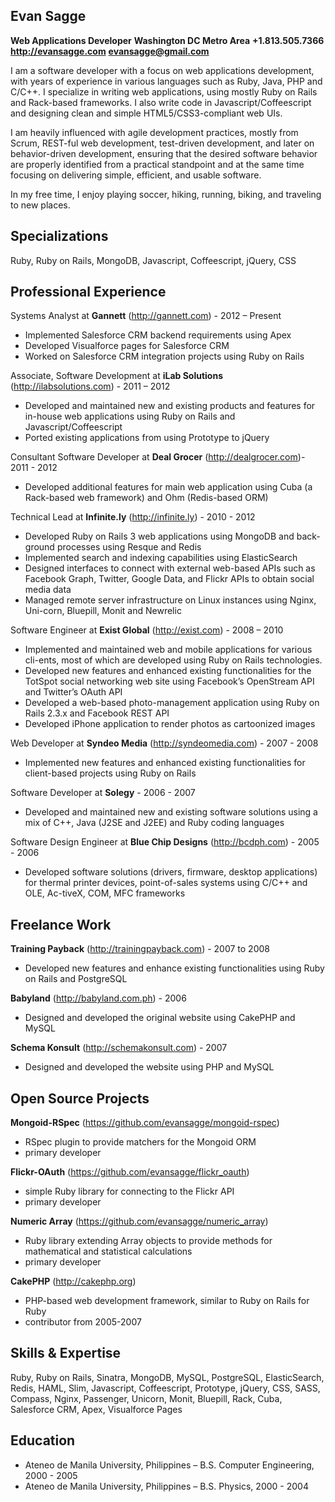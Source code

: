 Evan Sagge
--
**Web Applications Developer**
**Washington DC Metro Area**
**+1.813.505.7366**
**http://evansagge.com**
**evansagge@gmail.com**

I am a software developer with a focus on web applications development, with years of experience in various languages such as Ruby, Java, PHP and C/C++. I specialize in writing web applications, using mostly Ruby on Rails and Rack-based frameworks. I also write code in Javascript/Coffeescript and designing clean and simple HTML5/CSS3-compliant web UIs.

I am heavily influenced with agile development practices, mostly from Scrum, REST-ful web development, test-driven development, and later on behavior-driven development, ensuring that the desired software behavior are properly identified from a practical standpoint and at the same time focusing on delivering simple, efficient, and usable software.

In my free time, I enjoy playing soccer, hiking, running, biking, and traveling to new places.


Specializations
--
Ruby, Ruby on Rails, MongoDB, Javascript, Coffeescript, jQuery, CSS


Professional Experience
--

Systems Analyst at **Gannett** (http://gannett.com) - 2012 – Present

  - Implemented Salesforce CRM backend requirements using Apex
  - Developed Visualforce pages for Salesforce CRM
  - Worked on Salesforce CRM integration projects using Ruby on Rails

Associate, Software Development at **iLab Solutions** (http://ilabsolutions.com) - 2011 – 2012

  - Developed and maintained new and existing products and features for in-house web applications using Ruby on Rails and Javascript/Coffeescript
  - Ported existing applications from using Prototype to jQuery

Consultant Software Developer at **Deal Grocer** (http://dealgrocer.com)- 2011 - 2012

  - Developed additional features for main web application using Cuba (a Rack-based web framework) and Ohm (Redis-based ORM)

Technical Lead at **Infinite.ly** (http://infinite.ly) - 2010 - 2012

  - Developed Ruby on Rails 3 web applications using MongoDB and back-ground processes using Resque and Redis
  - Implemented search and indexing capabilities using ElasticSearch
  - Designed interfaces to connect with external web-based APIs such as Facebook Graph, Twitter, Google Data, and Flickr APIs to obtain social media data
  - Managed remote server infrastructure on Linux instances using Nginx, Uni-corn, Bluepill, Monit and Newrelic

Software Engineer at **Exist Global** (http://exist.com) - 2008 – 2010

  - Implemented and maintained web and mobile applications for various cli-ents, most of which are developed using Ruby on Rails technologies.
  - Developed new features and enhanced existing functionalities for the TotSpot social networking web site using Facebook’s OpenStream API and Twitter’s OAuth API
  - Developed a web-based photo-management application using Ruby on Rails 2.3.x and Facebook REST API
  - Developed iPhone application to render photos as cartoonized images

Web Developer at **Syndeo Media** (http://syndeomedia.com) - 2007 - 2008

  - Implemented new features and enhanced existing functionalities for client-based projects using Ruby on Rails

Software Developer at **Solegy** - 2006 - 2007

  - Developed and maintained new and existing software solutions using a mix of C++, Java (J2SE and J2EE) and Ruby coding languages

Software Design Engineer at **Blue Chip Designs** (http://bcdph.com) - 2005 - 2006

  - Developed software solutions (drivers, firmware, desktop applications) for thermal printer devices, point-of-sales systems using C/C++ and OLE, Ac-tiveX, COM, MFC frameworks


Freelance Work
--

**Training Payback** (http://trainingpayback.com) - 2007 to 2008

  - Developed new features and enhance existing functionalities using Ruby on Rails and PostgreSQL

**Babyland** (http://babyland.com.ph) - 2006

  - Designed and developed the original website using CakePHP and MySQL

**Schema Konsult** (http://schemakonsult.com) - 2007

  - Designed and developed the website using PHP and MySQL


Open Source Projects
--

**Mongoid-RSpec** (https://github.com/evansagge/mongoid-rspec)

  - RSpec plugin to provide matchers for the Mongoid ORM
  - primary developer

**Flickr-OAuth** (https://github.com/evansagge/flickr_oauth)

  - simple Ruby library for connecting to the Flickr API
  - primary developer

**Numeric Array** (https://github.com/evansagge/numeric_array)

  - Ruby library extending Array objects to provide methods for mathematical and statistical calculations
  - primary developer

**CakePHP** (http://cakephp.org)

  - PHP-based web development framework, similar to Ruby on Rails for Ruby
  - contributor from 2005-2007


Skills & Expertise
--

Ruby, Ruby on Rails, Sinatra,
MongoDB, MySQL, PostgreSQL, ElasticSearch, Redis,
HAML, Slim, Javascript, Coffeescript, Prototype, jQuery, CSS, SASS, Compass,
Nginx, Passenger, Unicorn, Monit, Bluepill, Rack, Cuba,
Salesforce CRM, Apex, Visualforce Pages


Education
--

- Ateneo de Manila University, Philippines – B.S. Computer Engineering, 2000 - 2005
- Ateneo de Manila University, Philippines – B.S. Physics, 2000 - 2004
